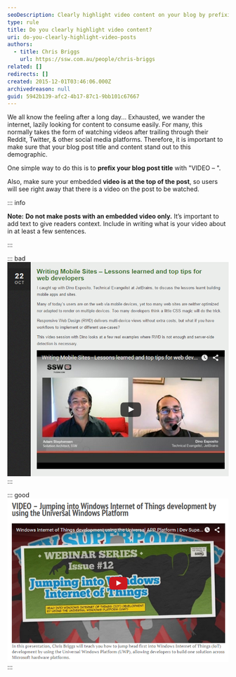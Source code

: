 ```yaml
---
seoDescription: Clearly highlight video content on your blog by prefixing your post title with "VIDEO –" and placing the embedded video at the top of the post. This ensures users can easily identify and engage with your video content.
type: rule
title: Do you clearly highlight video content?
uri: do-you-clearly-highlight-video-posts
authors:
  - title: Chris Briggs
    url: https://ssw.com.au/people/chris-briggs
related: []
redirects: []
created: 2015-12-01T03:46:06.000Z
archivedreason: null
guid: 5942b139-afc2-4b17-87c1-9bb101c67667
---
```


We all know the feeling after a long day... Exhausted, we wander the internet, lazily looking for content to consume easily. For many, this normally takes the form of watching videos after trailing through their Reddit, Twitter, & other social media platforms. Therefore, it is important to make sure that your blog post title and content stand out to this demographic.

<!--endintro-->

One simple way to do this is to **prefix your blog post title** with "VIDEO – ".

Also, make sure your embedded **video is at the top of the post**, so users will see right away that there is a video on the post to be watched.

::: info

**Note:** **Do not make posts with an embedded video only.** It’s important to add text to give readers context. Include in writing what is your video about in at least a few sentences.

:::

::: bad
![Bad example: From the title, you would be unable to tell that this has a video](Stevo-Bad-blog.png)
:::

::: good
![Good example: From the title, it is easy to see that this includes a video](Chris-Good-blog.png)
:::
